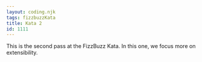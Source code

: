 ```yaml
---
layout: coding.njk
tags: fizzbuzzKata
title: Kata 2
id: 1111
---
```


This is the second pass at the FizzBuzz Kata. In this one, we focus more on extensibility.